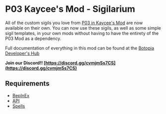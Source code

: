 # P03 Kaycee's Mod - Sigilarium

All of the custom sigils you love from [P03 in Kaycee's Mod](https://thunderstore.io/c/inscryption/p/Infiniscryption/P03_In_Kaycees_Mod/) are now available on their own. You can now use these sigils, as well as some simple sigil templates, in your own mods without having to have the entirety of the P03 Mod as a dependency.

Full documentation of everything in this mod can be found at the [Botopia Developer's Hub](https://github.com/Cosmiscient/P03KayceeMod-Main/wiki/Sigils)

**Join our Discord!! [https://discord.gg/cvmjmSs7CS](https://discord.gg/cvmjmSs7CS)**

## Requirements

- [BepInEx](https://inscryption.thunderstore.io/package/BepInEx/BepInExPack_Inscryption/)
- [API](https://inscryption.thunderstore.io/package/API_dev/API/)
- [Spells](https://inscryption.thunderstore.io/package/WhistleWind/New_Spell_Card_Toolkit/)